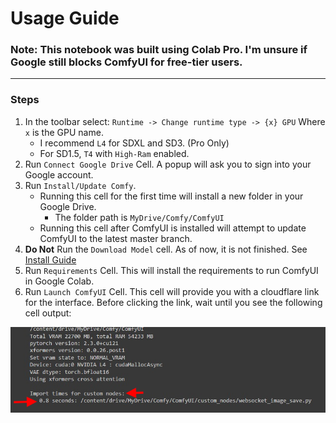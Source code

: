 Usage Guide
===

### Note: This notebook was built using Colab Pro. I'm unsure if Google still blocks ComfyUI for free-tier users.

---

### Steps
1. In the toolbar select: `Runtime -> Change runtime type -> {x} GPU` Where `x` is the GPU name.
    * I recommend `L4` for SDXL and SD3. (Pro Only)
    * For SD1.5, `T4` with `High-Ram` enabled.
2. Run `Connect Google Drive` Cell. A popup will ask you to sign into your Google account.
3. Run `Install/Update Comfy`.
    * Running this cell for the first time will install a new folder in your Google Drive.
        * The folder path is `MyDrive/Comfy/ComfyUI`
    * Running this cell after ComfyUI is installed will attempt to update ComfyUI to the latest master branch.
4. **Do Not** Run the `Download Model` cell. As of now, it is not finished. See [Install Guide](https://github.com/cosmicoxytocin/Comfy-Colab/blob/main/docs/install_models_sd3.md)
5. Run `Requirements` Cell. This will install the requirements to run ComfyUI in Google Colab.
6. Run `Launch ComfyUI` Cell. This cell will provide you with a cloudflare link for the interface. Before clicking the link, wait until you see the following cell output:

![Comfy-Wait](https://raw.githubusercontent.com/cosmicoxytocin/Comfy-Colab/main/assets/comfyColab_waitFor.png)
